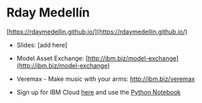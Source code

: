 # Rday Medellín

[https://rdaymedellin.github.io/](https://rdaymedellin.github.io/)

- Slides: [add here]

- Model Asset Exchange: [http://ibm.biz/model-exchange](http://ibm.biz/model-exchange)

- Veremax - Make music with your arms: http://ibm.biz/veremax

- Sign up for IBM Cloud [here](ibm.biz/max-cloud) and use the [Python Notebook](http://ibm.biz/max-notebook)

